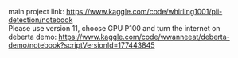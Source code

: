 main project link: https://www.kaggle.com/code/whirling1001/pii-detection/notebook<br>
Please use version 11, choose GPU P100 and turn the internet on<br>
deberta demo: https://www.kaggle.com/code/wwanneeat/deberta-demo/notebook?scriptVersionId=177443845
